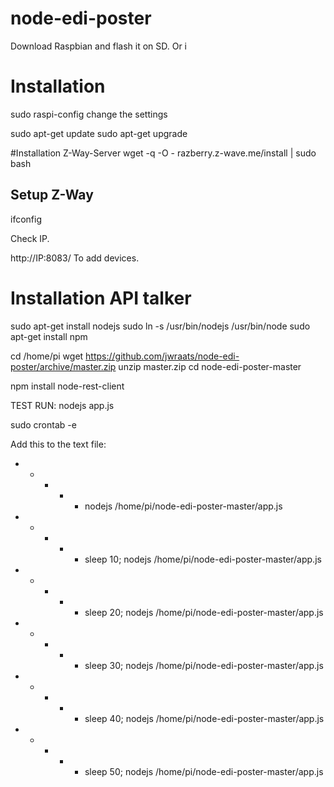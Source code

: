 # node-edi-poster


Download Raspbian and flash it on SD. Or i

# Installation
sudo raspi-config
change the settings

sudo apt-get update
sudo apt-get upgrade

#Installation Z-Way-Server
wget -q -O - razberry.z-wave.me/install | sudo bash

## Setup Z-Way
ifconfig

Check IP.

http://IP:8083/
To add devices.


# Installation API talker
sudo apt-get install nodejs
sudo ln -s /usr/bin/nodejs /usr/bin/node
sudo apt-get install npm

cd /home/pi
wget https://github.com/jwraats/node-edi-poster/archive/master.zip
unzip master.zip
cd node-edi-poster-master

npm install node-rest-client

TEST RUN:
nodejs app.js 

sudo crontab -e

Add this to the text file:
* * * * * nodejs /home/pi/node-edi-poster-master/app.js
* * * * * sleep 10; nodejs /home/pi/node-edi-poster-master/app.js
* * * * * sleep 20; nodejs /home/pi/node-edi-poster-master/app.js
* * * * * sleep 30; nodejs /home/pi/node-edi-poster-master/app.js
* * * * * sleep 40; nodejs /home/pi/node-edi-poster-master/app.js
* * * * * sleep 50; nodejs /home/pi/node-edi-poster-master/app.js

